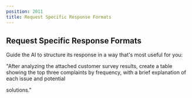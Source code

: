 ```yaml
---
position: 2011
title: Request Specific Response Formats
---
```


## Request Specific Response Formats

Guide the AI to structure its response in a way that's most useful for you:

"After analyzing the attached customer survey results, create a table showing the top three complaints by frequency, with a brief explanation of each issue and potential

solutions."
